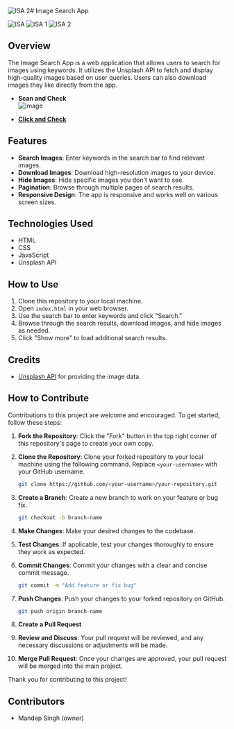 ![ISA 2](https://github.com/Mandeepsingh1322/Image-Search-App/assets/142074586/3498889e-07d4-4522-85d3-5d06c4b2f8c4)# Image Search App

![ISA](https://github.com/Mandeepsingh1322/Image-Search-App/assets/142074586/be4bb6ca-f178-43de-9389-6a07b4892288)
![ISA 1](https://github.com/Mandeepsingh1322/Image-Search-App/assets/142074586/bf6a73ad-c46f-4420-8ebc-94c2db6a8d21)
![ISA 2](https://github.com/Mandeepsingh1322/Image-Search-App/assets/142074586/397a6b02-251b-4861-9050-d962cc767f42)

## Overview

The Image Search App is a web application that allows users to search for images using keywords. It utilizes the Unsplash API to fetch and display high-quality images based on user queries. Users can also download images they like directly from the app.

- **Scan and Check**                   
 ![image](https://github.com/Mandeepsingh1322/Image-Search-App/assets/142074586/70d64c5b-77c1-4779-a9f6-04b99a3221ab)

- [**Click and Check**](https://imagesearchapp-289d71.netlify.app/)
## Features

- **Search Images**: Enter keywords in the search bar to find relevant images.
- **Download Images**: Download high-resolution images to your device.
- **Hide Images**: Hide specific images you don't want to see.
- **Pagination**: Browse through multiple pages of search results.
- **Responsive Design**: The app is responsive and works well on various screen sizes.

## Technologies Used

- HTML
- CSS
- JavaScript
- Unsplash API

## How to Use

1. Clone this repository to your local machine.
2. Open `index.html` in your web browser.
3. Use the search bar to enter keywords and click "Search."
4. Browse through the search results, download images, and hide images as needed.
5. Click "Show more" to load additional search results.

## Credits

- [Unsplash API](https://unsplash.com/developers) for providing the image data.

## How to Contribute

Contributions to this project are welcome and encouraged. To get started, follow these steps:

1. **Fork the Repository**: Click the "Fork" button in the top right corner of this repository's page to create your own copy.

2. **Clone the Repository**: Clone your forked repository to your local machine using the following command. Replace `<your-username>` with your GitHub username.

    ```bash
    git clone https://github.com/<your-username>/your-repository.git
    ```

3. **Create a Branch**: Create a new branch to work on your feature or bug fix.

    ```bash
    git checkout -b branch-name
    ```

4. **Make Changes**: Make your desired changes to the codebase.

5. **Test Changes**: If applicable, test your changes thoroughly to ensure they work as expected.

6. **Commit Changes**: Commit your changes with a clear and concise commit message.

    ```bash
    git commit -m "Add feature or fix bug"
    ```

7. **Push Changes**: Push your changes to your forked repository on GitHub.

    ```bash
    git push origin branch-name
    ```

8. **Create a Pull Request**

9. **Review and Discuss**: Your pull request will be reviewed, and any necessary discussions or adjustments will be made.

10. **Merge Pull Request**: Once your changes are approved, your pull request will be merged into the main project.

Thank you for contributing to this project!

## Contributors

- Mandep Singh (owner)
